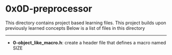 # 0x0D-preprocessor
This directory contains project based learning files.
This project builds upon previously learned concepts
Below is a list of files in this directory

---
- **0-object_like_macro.h**: create a header file that defines a macro named SIZE
